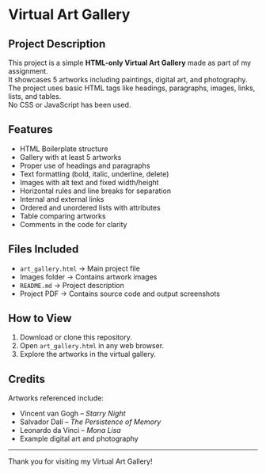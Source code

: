 # Virtual Art Gallery  

## Project Description  
This project is a simple **HTML-only Virtual Art Gallery** made as part of my assignment.  
It showcases 5 artworks including paintings, digital art, and photography.  
The project uses basic HTML tags like headings, paragraphs, images, links, lists, and tables.  
No CSS or JavaScript has been used.  

## Features  
- HTML Boilerplate structure  
- Gallery with at least 5 artworks  
- Proper use of headings and paragraphs  
- Text formatting (bold, italic, underline, delete)  
- Images with alt text and fixed width/height  
- Horizontal rules and line breaks for separation  
- Internal and external links  
- Ordered and unordered lists with attributes  
- Table comparing artworks  
- Comments in the code for clarity  

## Files Included  
- `art_gallery.html` → Main project file  
- Images folder → Contains artwork images  
- `README.md` → Project description  
- Project PDF → Contains source code and output screenshots  

## How to View  
1. Download or clone this repository.  
2. Open `art_gallery.html` in any web browser.  
3. Explore the artworks in the virtual gallery.  

## Credits  
Artworks referenced include:  
- Vincent van Gogh – *Starry Night*  
- Salvador Dalí – *The Persistence of Memory*  
- Leonardo da Vinci – *Mona Lisa*  
- Example digital art and photography  

---
Thank you for visiting my Virtual Art Gallery!
